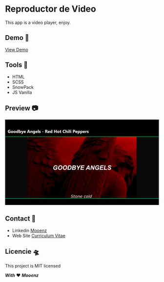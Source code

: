 # **Reproductor de Video**

This app is a video player, enjoy.

## **Demo** 🚀

[View Demo](https://mooenz.github.io/reproductor-de-video-js/)

## **Tools** 🔨

- HTML
- SCSS
- SnowPack
- JS Vanilla

## **Preview** 📷

![Preview Proyecto](./preview.jpg)

## **Contact** 📧

- Linkedin [Mooenz](https://www.linkedin.com/in/mooenz/)
- Web Site [Curriculum Vitae](https://mooenz.github.io/curriculum-vitae/)

## **Licencie** 🛸

This project is MIT licensed

***With*** ❤️ ***Mooenz***

